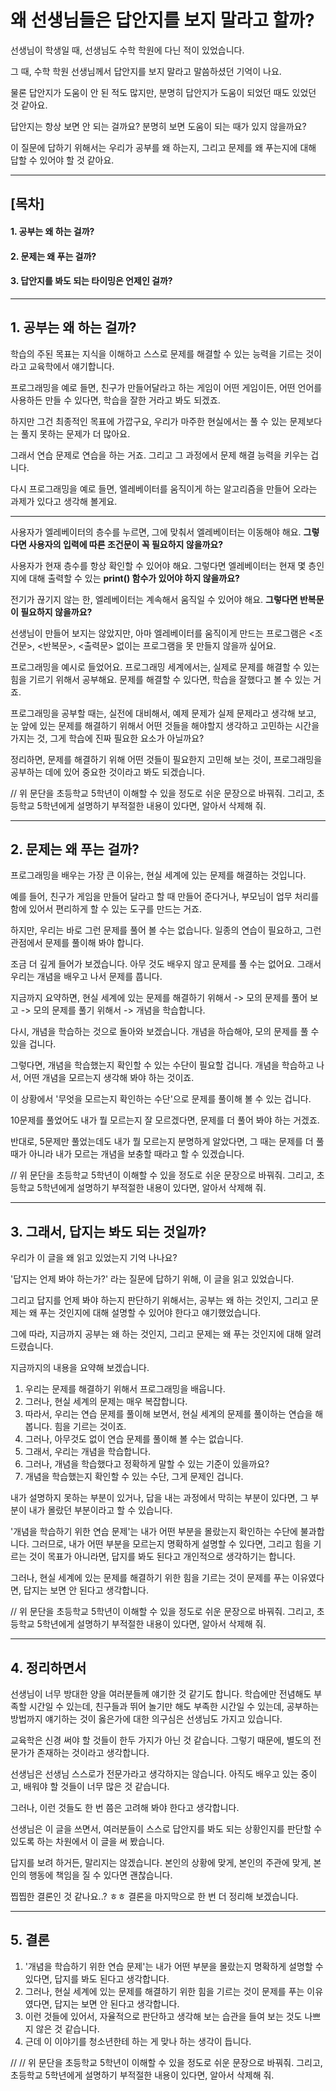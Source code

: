 # 왜 선생님들은 답안지를 보지 말라고 할까?
선생님이 학생일 때, 선생님도 수학 학원에 다닌 적이 있었습니다.

그 때, 수학 학원 선생님께서 답안지를 보지 말라고 말씀하셨던 기억이 나요.

물론 답안지가 도움이 안 된 적도 많지만, 분명히 답안지가 도움이 되었던 때도 있었던 것 같아요.

답안지는 항상 보면 안 되는 걸까요? 분명히 보면 도움이 되는 때가 있지 않을까요?

이 질문에 답하기 위해서는 우리가 공부를 왜 하는지, 그리고 문제를 왜 푸는지에 대해 답할 수 있어야 할 것 같아요.

---

## [목차]
#### 1. 공부는 왜 하는 걸까?
#### 2. 문제는 왜 푸는 걸까?
#### 3. 답안지를 봐도 되는 타이밍은 언제인 걸까?

---

## 1. 공부는 왜 하는 걸까?

학습의 주된 목표는 지식을 이해하고 스스로 문제를 해결할 수 있는 능력을 기르는 것이라고 교육학에서 얘기합니다.

프로그래밍을 예로 들면, 친구가 만들어달라고 하는 게임이 어떤 게임이든, 어떤 언어를 사용하든 만들 수 있다면, 학습을 잘한 거라고 봐도 되겠죠.

하지만 그건 최종적인 목표에 가깝구요, 우리가 마주한 현실에서는 풀 수 있는 문제보다는 풀지 못하는 문제가 더 많아요.

그래서 연습 문제로 연습을 하는 거죠. 그리고 그 과정에서 문제 해결 능력을 키우는 겁니다.

다시 프로그래밍을 예로 들면, 엘레베이터를 움직이게 하는 알고리즘을 만들어 오라는 과제가 있다고 생각해 볼게요.

---

사용자가 엘레베이터의 층수를 누르면, 그에 맞춰서 엘레베이터는 이동해야 해요. **그렇다면 사용자의 입력에 따른 조건문이 꼭 필요하지 않을까요?**

사용자가 현재 층수를 항상 확인할 수 있어야 해요. 그렇다면 엘레베이터는 현재 몇 층인지에 대해 출력할 수 있는 **print() 함수가 있어야 하지 않을까요?**

전기가 끊기지 않는 한, 엘레베이터는 계속해서 움직일 수 있어야 해요. **그렇다면 반복문이 필요하지 않을까요?**

선생님이 만들어 보지는 않았지만, 아마 엘레베이터를 움직이게 만드는 프로그램은 <조건문>, <반복문>, <출력문> 없이는 프로그램을 못 만들지 않을까 싶어요.

프로그래밍을 예시로 들었어요. 프로그래밍 세계에서는, 실제로 문제를 해결할 수 있는 힘을 기르기 위해서 공부해요. 문제를 해결할 수 있다면, 학습을 잘했다고 볼 수 있는 거죠.

프로그래밍을 공부할 때는, 실전에 대비해서, 예제 문제가 실제 문제라고 생각해 보고, 눈 앞에 있는 문제를 해결하기 위해서 어떤 것들을 해야할지 생각하고 고민하는 시간을 가지는 것, 그게 학습에 진짜 필요한 요소가 아닐까요?

정리하면, 문제를 해결하기 위해 어떤 것들이 필요한지 고민해 보는 것이, 프로그래밍을 공부하는 데에 있어 중요한 것이라고 봐도 되겠습니다.

// 위 문단을 초등학교 5학년이 이해할 수 있을 정도로 쉬운 문장으로 바꿔줘. 그리고, 초등학교 5학년에게 설명하기 부적절한 내용이 있다면, 알아서 삭제해 줘.

---

## 2. 문제는 왜 푸는 걸까?

프로그래밍을 배우는 가장 큰 이유는, 현실 세계에 있는 문제를 해결하는 것입니다.

예를 들어, 친구가 게임을 만들어 달라고 할 때 만들어 준다거나, 부모님이 업무 처리를 함에 있어서 편리하게 할 수 있는 도구를 만드는 거죠.

하지만, 우리는 바로 그런 문제를 풀어 볼 수는 없습니다. 일종의 연습이 필요하고, 그런 관점에서 문제를 풀이해 봐야 합니다.

조금 더 깊게 들어가 보겠습니다. 아무 것도 배우지 않고 문제를 풀 수는 없어요. 그래서 우리는 개념을 배우고 나서 문제를 풉니다.

지금까지 요약하면, 현실 세계에 있는 문제를 해결하기 위해서 -> 모의 문제를 풀어 보고 -> 모의 문제를 풀기 위해서 -> 개념을 학습합니다.

다시, 개념을 학습하는 것으로 돌아와 보겠습니다. 개념을 하습해야, 모의 문제를 풀 수 있을 겁니다.

그렇다면, 개념을 학습했는지 확인할 수 있는 수단이 필요할 겁니다. 개념을 학습하고 나서, 어떤 개념을 모르는지 생각해 봐야 하는 것이죠.

이 상황에서 '무엇을 모르는지 확인하는 수단'으로 문제를 풀이해 볼 수 있는 겁니다.

10문제를 풀었어도 내가 뭘 모르는지 잘 모르겠다면, 문제를 더 풀어 봐야 하는 거겠죠.

반대로, 5문제만 풀었는데도 내가 뭘 모르는지 분명하게 알았다면, 그 때는 문제를 더 풀 때가 아니라 내가 모르는 개념을 보충할 때라고 할 수 있겠습니다.

// 위 문단을 초등학교 5학년이 이해할 수 있을 정도로 쉬운 문장으로 바꿔줘. 그리고, 초등학교 5학년에게 설명하기 부적절한 내용이 있다면, 알아서 삭제해 줘.

---

## 3. 그래서, 답지는 봐도 되는 것일까?

우리가 이 글을 왜 읽고 있었는지 기억 나나요?

'답지는 언제 봐야 하는가?' 라는 질문에 답하기 위해, 이 글을 읽고 있었습니다.

그리고 답지를 언제 봐야 하는지 판단하기 위해서는, 공부는 왜 하는 것인지, 그리고 문제는 왜 푸는 것인지에 대해 설명할 수 있어야 한다고 얘기했었습니다.

그에 따라, 지금까지 공부는 왜 하는 것인지, 그리고 문제는 왜 푸는 것인지에 대해 알려드렸습니다.

지금까지의 내용을 요약해 보겠습니다.

1. 우리는 문제를 해결하기 위해서 프로그래밍을 배웁니다.
2. 그러나, 현실 세계의 문제는 매우 복잡합니다.
3. 따라서, 우리는 연습 문제를 풀이해 보면서, 현실 세계의 문제를 풀이하는 연습을 해 봅니다. 힘을 기르는 것이죠.
4. 그러나, 아무것도 없이 연습 문제를 풀이해 볼 수는 없습니다.
5. 그래서, 우리는 개념을 학습합니다.
6. 그러나, 개념을 학습했다고 정확하게 말할 수 있는 기준이 있을까요?
7. 개념을 학습했는지 확인할 수 있는 수단, 그게 문제인 겁니다.

내가 설명하지 못하는 부분이 있거나, 답을 내는 과정에서 막히는 부분이 있다면, 그 부분이 내가 몰랐던 부분이라고 할 수 있습니다.

'개념을 학습하기 위한 연습 문제'는 내가 어떤 부분을 몰랐는지 확인하는 수단에 불과합니다. 그러므로, 내가 어떤 부분을 모르는지 명확하게 설명할 수 있다면, 그리고 힘을 기르는 것이 목표가 아니라면, 답지를 봐도 된다고 개인적으로 생각하기는 합니다.

그러나, 현실 세계에 있는 문제를 해결하기 위한 힘을 기르는 것이 문제를 푸는 이유였다면, 답지는 보면 안 된다고 생각합니다.

// 위 문단을 초등학교 5학년이 이해할 수 있을 정도로 쉬운 문장으로 바꿔줘. 그리고, 초등학교 5학년에게 설명하기 부적절한 내용이 있다면, 알아서 삭제해 줘.

---

## 4. 정리하면서

선생님이 너무 방대한 양을 여러분들께 얘기한 것 같기도 합니다. 학습에만 전념해도 부족할 시간일 수 있는데, 친구들과 뛰어 놀기만 해도 부족한 시간일 수 있는데, 공부하는 방법까지 얘기하는 것이 옳은가에 대한 의구심은 선생님도 가지고 있습니다.

교육학은 신경 써야 할 것들이 한두 가지가 아닌 것 같습니다. 그렇기 때문에, 별도의 전문가가 존재하는 것이라고 생각합니다.

선생님은 선생님 스스로가 전문가라고 생각하지는 않습니다. 아직도 배우고 있는 중이고, 배워야 할 것들이 너무 많은 것 같습니다.

그러나, 이런 것들도 한 번 쯤은 고려해 봐야 한다고 생각합니다.

선생님은 이 글을 쓰면서, 여러분들이 스스로 답안지를 봐도 되는 상황인지를 판단할 수 있도록 하는 차원에서 이 글을 써 봤습니다.

답지를 보려 하거든, 말리지는 않겠습니다. 본인의 상황에 맞게, 본인의 주관에 맞게, 본인의 행동에 책임을 질 수 있다면 괜찮습니다.

찝찝한 결론인 것 같나요..? ㅎㅎ 결론을 마지막으로 한 번 더 정리해 보겠습니다.

---

## 5. 결론
1. '개념을 학습하기 위한 연습 문제'는 내가 어떤 부분을 몰랐는지 명확하게 설명할 수 있다면, 답지를 봐도 된다고 생각합니다.
2. 그러나, 현실 세계에 있는 문제를 해결하기 위한 힘을 기르는 것이 문제를 푸는 이유였다면, 답지는 보면 안 된다고 생각합니다.
3. 이런 것들에 있어서, 자율적으로 판단하고 생각해 보는 습관을 들여 보는 것도 나쁘지 않은 것 같습니다.
4. 근데 이 이야기를 청소년한테 하는 게 맞나 하는 생각이 듭니다.

// // 위 문단을 초등학교 5학년이 이해할 수 있을 정도로 쉬운 문장으로 바꿔줘. 그리고, 초등학교 5학년에게 설명하기 부적절한 내용이 있다면, 알아서 삭제해 줘.